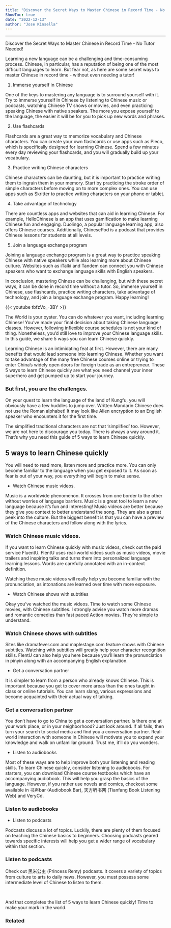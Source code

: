 ```yaml
---
title: "Discover the Secret Ways to Master Chinese in Record Time - No Tutor Needed!"
ShowToc: true 
date: "2022-12-13"
author: "Jose Kinsella"
---
```

*****
Discover the Secret Ways to Master Chinese in Record Time - No Tutor Needed!

Learning a new language can be a challenging and time-consuming process. Chinese, in particular, has a reputation of being one of the most difficult languages to learn. But fear not, as here are some secret ways to master Chinese in record time - without even needing a tutor!

1. Immerse yourself in Chinese

One of the keys to mastering any language is to surround yourself with it. Try to immerse yourself in Chinese by listening to Chinese music or podcasts, watching Chinese TV shows or movies, and even practicing speaking Chinese with native speakers. The more you expose yourself to the language, the easier it will be for you to pick up new words and phrases.

2. Use flashcards

Flashcards are a great way to memorize vocabulary and Chinese characters. You can create your own flashcards or use apps such as Pleco, which is specifically designed for learning Chinese. Spend a few minutes every day reviewing your flashcards, and you will gradually build up your vocabulary.

3. Practice writing Chinese characters

Chinese characters can be daunting, but it is important to practice writing them to ingrain them in your memory. Start by practicing the stroke order of simple characters before moving on to more complex ones. You can use apps such as Skritter to practice writing characters on your phone or tablet.

4. Take advantage of technology

There are countless apps and websites that can aid in learning Chinese. For example, HelloChinese is an app that uses gamification to make learning Chinese fun and engaging. Duolingo, a popular language learning app, also offers Chinese courses. Additionally, ChinesePod is a podcast that provides Chinese lessons for students at all levels.

5. Join a language exchange program

Joining a language exchange program is a great way to practice speaking Chinese with native speakers while also learning more about Chinese culture. Websites such as iTalki and Tandem can connect you with Chinese speakers who want to exchange language skills with English speakers.

In conclusion, mastering Chinese can be challenging, but with these secret ways, it can be done in record time without a tutor. So, immerse yourself in Chinese, use flashcards, practice writing characters, take advantage of technology, and join a language exchange program. Happy learning!

{{< youtube tbfzVo_-3BY >}} 



The World is your oyster. You can do whatever you want, including learning Chinese! You’ve made your final decision about taking Chinese language classes. However, following inflexible course schedules is not your kind of thing. Nonetheless, you’d still love to improve your Chinese language skills. In this guide, we share 5 ways you can learn Chinese quickly.
 
Learning Chinese is an intimidating feat at first. However, there are many benefits that would lead someone into learning Chinese. Whether you want to take advantage of the many free Chinese courses online or trying to enter China’s widely open doors for foreign trade as an entrepreneur. These 5 ways to learn Chinese quickly are what you need channel your inner superhero and get pumped up to start your journey.
 
### But first, you are the challenges.
 
On your quest to learn the language of the land of Kungfu, you will obviously have a few huddles to jump over. Written Mandarin Chinese does not use the Roman alphabet! It may look like Alien encryption to an English speaker who encounters it for the first time.
 
The simplified traditional characters are not that ‘simplified’ too. However, we are not here to discourage you today. There is always a way around it. That’s why you need this guide of 5 ways to learn Chinese quickly.
 
## 5 ways to learn Chinese quickly
 
You will need to read more, listen more and practice more. You can only become familiar to the language when you get exposed to it. As soon as fear is out of your way, you everything will begin to make sense.
 
- Watch Chinese music videos.

 
Music is a worldwide phenomenon. It crosses from one border to the other without worries of language barriers. Music is a great tool to learn a new language because it’s fun and interesting! Music videos are better because they give you context to better understand the song. They are also a great peek into the culture. But the biggest benefit is that you can have a preview of the Chinese characters and follow along with the lyrics.
 
### Watch Chinese music videos.
 
If you want to learn Chinese quickly with music videos, check out the paid service FluentU. FlentU uses real-world videos such as music videos, movie trailers and inspiring talks and turns them into personalized language learning lessons. Words are carefully annotated with an in-context definition.
 
Watching these music videos will really help you become familiar with the pronunciation, as intonations are learned over time with more exposure.
 
- Watch Chinese shows with subtitles

 
Okay you’ve watched the music videos. Time to watch some Chinese movies, with Chinese subtitles. I strongly advise you watch more dramas and romantic comedies than fast paced Action movies. They’re simple to understand.
 
### Watch Chinese shows with subtitles
 
Sites like dramafever.com and maplestage.com feature shows with Chinese subtitles. Watching with subtitles will greatly help your character recognition skills. FlentU can also help you here because you’ll learn the pronunciation in pinyin along with an accompanying English explanation.
 
- Get a conversation partner

 
It is simpler to learn from a person who already knows Chinese. This is important because you get to cover more areas than the ones taught in class or online tutorials. You can learn slang, various expressions and become acquainted with their actual way of talking.
 
### Get a conversation partner
 
You don’t have to go to China to get a conversation partner. Is there one at your work place, or in your neighborhood? Just look around. If all fails, then turn your search to social media and find you a conversation partner. Real-world interaction with someone in Chinese will motivate you to expand your knowledge and walk on unfamiliar ground. Trust me, it’ll do you wonders.
 
- Listen to audiobooks

 
Most of these ways are to help improve both your listening and reading skills. To learn Chinese quickly, consider listening to audiobooks. For starters, you can download Chinese course textbooks which have an accompanying audiobook. This will help you grasp the basics of the language. However, if you rather use novels and comics, checkout some available in 书声bar (Audiobook Bar), 天方听书网 (Tianfang Book Listening Web) and VeryCd.
 
### Listen to audiobooks
 
- Listen to podcasts

 
Podcasts discuss a lot of topics. Luckily, there are plenty of them focused on teaching the Chinese basics to beginners. Choosing podcasts geared towards specific interests will help you get a wider range of vocabulary within that section.
 
### Listen to podcasts
 
Check out 黑米公主 (Princess Remy) podcasts. It covers a variety of topics from culture to arts to daily news. However, you must possess some intermediate level of Chinese to listen to them.
 
 
 
And that completes the list of 5 ways to learn Chinese quickly! Time to make your mark in the world.
 
### Related



